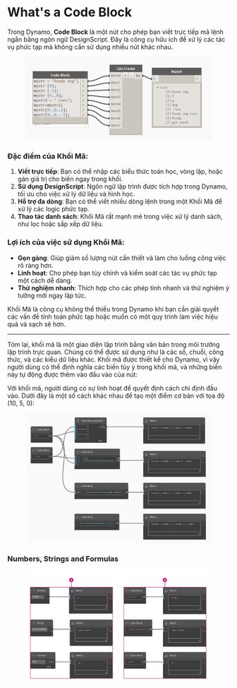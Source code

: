 # What's a Code Block

Trong Dynamo, **Code Block** là một nút cho phép bạn viết trực tiếp mã lệnh ngắn bằng ngôn ngữ DesignScript. Đây là công cụ hữu ích để xử lý các tác vụ phức tạp mà không cần sử dụng nhiều nút khác nhau.

<figure><img src="../../.gitbook/assets/image (3).png" alt=""><figcaption></figcaption></figure>

### Đặc điểm của Khối Mã:

1. **Viết trực tiếp**: Bạn có thể nhập các biểu thức toán học, vòng lặp, hoặc gán giá trị cho biến ngay trong khối.
2. **Sử dụng DesignScript**: Ngôn ngữ lập trình được tích hợp trong Dynamo, tối ưu cho việc xử lý dữ liệu và hình học.
3. **Hỗ trợ đa dòng**: Bạn có thể viết nhiều dòng lệnh trong một Khối Mã để xử lý các logic phức tạp.
4. **Thao tác danh sách**: Khối Mã rất mạnh mẽ trong việc xử lý danh sách, như lọc hoặc sắp xếp dữ liệu.

### Lợi ích của việc sử dụng Khối Mã:

* **Gọn gàng**: Giúp giảm số lượng nút cần thiết và làm cho luồng công việc rõ ràng hơn.
* **Linh hoạt**: Cho phép bạn tùy chỉnh và kiểm soát các tác vụ phức tạp một cách dễ dàng.
* **Thử nghiệm nhanh**: Thích hợp cho các phép tính nhanh và thử nghiệm ý tưởng mới ngay lập tức.

Khối Mã là công cụ không thể thiếu trong Dynamo khi bạn cần giải quyết các vấn đề tính toán phức tạp hoặc muốn có một quy trình làm việc hiệu quả và sạch sẽ hơn.

***

Tóm lại, khối mã là một giao diện lập trình bằng văn bản trong môi trường lập trình trực quan. Chúng có thể được sử dụng như là các số, chuỗi, công thức, và các kiểu dữ liệu khác. Khối mã được thiết kế cho Dynamo, vì vậy người dùng có thể định nghĩa các biến tùy ý trong khối mã, và những biến này tự động được thêm vào đầu vào của nút:

Với khối mã, người dùng có sự linh hoạt để quyết định cách chỉ định đầu vào. Dưới đây là một số cách khác nhau để tạo một điểm cơ bản với tọa độ (10, 5, 0):

<figure><img src="../../.gitbook/assets/image (4).png" alt=""><figcaption></figcaption></figure>

### Numbers, Strings and Formulas

<figure><img src="../../.gitbook/assets/image (5).png" alt=""><figcaption></figcaption></figure>
